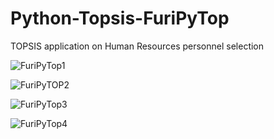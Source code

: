# Python-Topsis-FuriPyTop
TOPSIS application on Human Resources personnel selection

![FuriPyTop1](https://user-images.githubusercontent.com/83093241/121994550-2c874c00-cdae-11eb-8d1c-2468d2e21064.png)

![FuriPyTOP2](https://user-images.githubusercontent.com/83093241/121994754-8425b780-cdae-11eb-849d-716165ce5dc5.png)

![FuriPyTop3](https://user-images.githubusercontent.com/83093241/121994756-8556e480-cdae-11eb-89a2-4375acd58981.png)

![FuriPyTop4](https://user-images.githubusercontent.com/83093241/121994763-8720a800-cdae-11eb-8e86-176c52caad42.png)
